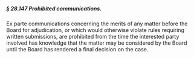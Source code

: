 ##### § 28.147 Prohibited communications. #####

Ex parte communications concerning the merits of any matter before the Board for adjudication, or which would otherwise violate rules requiring written submissions, are prohibited from the time the interested party involved has knowledge that the matter may be considered by the Board until the Board has rendered a final decision on the case.